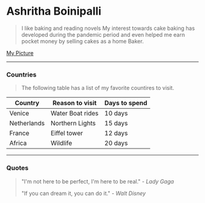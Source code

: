 # Ashritha Boinipalli

> I like baking and reading novels
> My interest towards cake baking has developed during the pandemic period and even helped me earn pocket money by selling cakes as a home Baker.

[My Picture](Image.jpeg)

---
### Countries
> The following table has a list of my favorite countires to visit.

|Country|Reason to visit|Days to spend|
|---|---|---|
|Venice|Water Boat rides|10 days|
|Netherlands|Northern Lights|15 days|
|France|Eiffel tower|12 days|
|Africa|Wildlife|20 days|

---
### Quotes

> "I'm not here to be perfect, I'm here to be real." - *Lady Gaga*
> 
> "If you can dream it, you can do it." - *Walt Disney*
